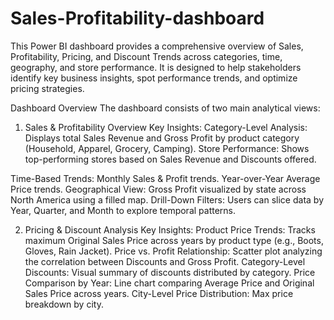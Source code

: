 # Sales-Profitability-dashboard
This Power BI dashboard provides a comprehensive overview of Sales, Profitability, Pricing, and Discount Trends across categories, time, geography, and store performance. It is designed to help stakeholders identify key business insights, spot performance trends, and optimize pricing strategies.

Dashboard Overview
The dashboard consists of two main analytical views:

1. Sales & Profitability Overview
Key Insights:
Category-Level Analysis: Displays total Sales Revenue and Gross Profit by product category (Household, Apparel, Grocery, Camping).
Store Performance: Shows top-performing stores based on Sales Revenue and Discounts offered.

Time-Based Trends:
Monthly Sales & Profit trends.
Year-over-Year Average Price trends.
Geographical View: Gross Profit visualized by state across North America using a filled map.
Drill-Down Filters: Users can slice data by Year, Quarter, and Month to explore temporal patterns.

2. Pricing & Discount Analysis
Key Insights:
Product Price Trends: Tracks maximum Original Sales Price across years by product type (e.g., Boots, Gloves, Rain Jacket).
Price vs. Profit Relationship: Scatter plot analyzing the correlation between Discounts and Gross Profit.
Category-Level Discounts: Visual summary of discounts distributed by category.
Price Comparison by Year: Line chart comparing Average Price and Original Sales Price across years.
City-Level Price Distribution: Max price breakdown by city.
